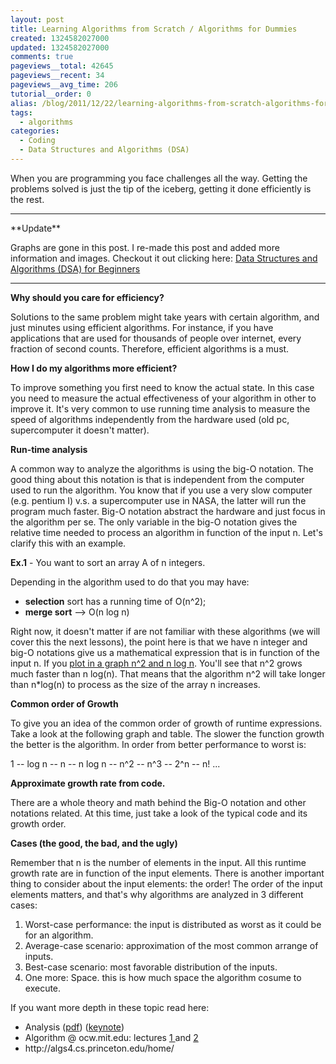 ```yaml
---
layout: post
title: Learning Algorithms from Scratch / Algorithms for Dummies
created: 1324582027000
updated: 1324582027000
comments: true
pageviews__total: 42645
pageviews__recent: 34
pageviews__avg_time: 206
tutorial__order: 0
alias: /blog/2011/12/22/learning-algorithms-from-scratch-algorithms-for-dummies/
tags:
  - algorithms
categories:
  - Coding
  - Data Structures and Algorithms (DSA)
---
```


<p>When you are programming you face challenges all the way. Getting the problems solved is just the tip of the iceberg, getting it done efficiently is the rest.</p>

<!--More-->
<hr>
**Update**

Graphs are gone in this post. I re-made this post and added more information and images. Checkout it out clicking here: <a href="/blog/2018/04/04/how-you-can-change-the-world-learning-data-structures-algorithms-free-online-course-tutorial/">Data Structures and Algorithms (DSA) for Beginners</a>
<hr>

<p class="p1"><b>Why should you care for efficiency?</b></p>
<p class="p1">Solutions to the same problem might take years with certain algorithm, and just minutes using efficient algorithms. For instance, if you have applications that are used for thousands of people over internet, every fraction of second counts. Therefore, efficient algorithms is a must.</p>
<p class="p1"><b>How I do my algorithms more efficient?</b></p>
<p class="p1">To improve something you first need to know the actual state. In this case you need to measure the actual effectiveness of your algorithm in other to improve it. It&#39;s very common to use running time analysis to measure the speed of algorithms independently from the hardware used (old pc, supercomputer it doesn&#39;t matter).&nbsp;</p>
<p class="p1"><b>Run-time analysis</b></p>
<p class="p1">A common way to analyze the algorithms is using the big-O notation. The good thing about this notation is that is independent from the computer used to run the algorithm. You know that if you use a very slow computer (e.g. pentium I) v.s. a supercomputer use in NASA, the latter will run the program much faster. Big-O notation abstract the hardware and just focus in the algorithm per se. The only variable in the big-O notation gives the relative time needed to process an algorithm in function of the input n. Let&#39;s clarify this with an example.</p>
<p class="p1"><strong>Ex.1</strong> - You want to sort an array A of n integers.&nbsp;</p>
<p class="p1">Depending in the algorithm used to do that you may have:</p>
<ul>
	<li class="p1">
		<b>selection</b> sort has a running time of O(n^2);</li>
	<li class="p1">
		<b>merge sort</b> --&gt; O(n log n)</li>
</ul>
<p class="p1">Right now, it doesn&#39;t matter if are not familiar with these algorithms (we will cover this the next lessons), the point here is that we have n integer and big-O notations give us a mathematical expression that is in function of the input n. If you&nbsp;<a href="http://fooplot.com/index.php?&amp;type0=0&amp;type1=0&amp;type2=0&amp;type3=0&amp;type4=0&amp;y0=x%5E2&amp;y1=x*log%28x%29&amp;y2=&amp;y3=&amp;y4=&amp;r0=&amp;r1=&amp;r2=&amp;r3=&amp;r4=&amp;px0=&amp;px1=&amp;px2=&amp;px3=&amp;px4=&amp;py0=&amp;py1=&amp;py2=&amp;py3=&amp;py4=&amp;smin0=0&amp;smin1=0&amp;smin2=0&amp;smin3=0&amp;smin4=0&amp;smax0=2pi&amp;smax1=2pi&amp;smax2=2pi&amp;smax3=2pi&amp;smax4=2pi&amp;thetamin0=0&amp;thetamin1=0&amp;thetamin2=0&amp;thetamin3=0&amp;thetamin4=0&amp;thetamax0=2pi&amp;thetamax1=2pi&amp;thetamax2=2pi&amp;thetamax3=2pi&amp;thetamax4=2pi&amp;ipw=0&amp;ixmin=-5&amp;ixmax=5&amp;iymin=-3&amp;iymax=3&amp;igx=1&amp;igy=1&amp;igl=1&amp;igs=0&amp;iax=1&amp;ila=1&amp;xmin=-5&amp;xmax=5&amp;ymin=-3&amp;ymax=3"><span class="s1">plot in a graph n^2 and n log n</span></a>. You&#39;ll see that n^2 grows much faster than n log(n). That means that the algorithm n^2 will take longer than n*log(n) to process as the size of the array n increases.</p>
<p class="p1"><b>Common order of Growth</b></p>
<p class="p1">To give you an idea of the common order of growth of runtime expressions. Take a look at the following graph and table. The slower the function growth the better is the algorithm. In order from better performance to worst is:</p>
<p class="p1">1 -- log n -- n -- n log n -- n^2 -- n^3 -- 2^n -- n! ...</p>
<p class="p2">


<!-- <img alt="" src="http://adrianmejiarosario.com/sites/default/files/Screen%20Shot%202011-12-22%20at%203.22.12%20PM.png"  /> -->


</p>
<p class="p2">


<!-- <img alt="" src="http://adrianmejiarosario.com/sites/default/files/Screen%20Shot%202011-12-22%20at%203.23.45%20PM.png"  /> -->


</p>
<p class="p1"><b>Approximate growth rate from code.</b></p>
<p class="p1">There are a whole theory and math behind the Big-O notation and other notations related. At this time, just take a look of the typical code and its growth order.</p>
<p class="p1">


<!-- <img alt="" src="http://adrianmejiarosario.com/sites/default/files/Screen%20Shot%202011-12-22%20at%204.51.48%20PM.png"  /> -->


</p>
<p><strong>Cases (the good, the bad, and the ugly)</strong></p>
<p>Remember that n is the number of elements in the input. All this runtime growth rate are in function of the input elements. There is another important thing to consider about the input elements: the order! The order of the input elements matters, and that&#39;s why algorithms are analyzed in 3 different cases:</p>
<ol>
	<li>
		Worst-case performance: the input is distributed as worst as it could be for an algorithm. &nbsp;&nbsp;</li>
	<li>
		Average-case scenario: approximation of the most common arrange of inputs.</li>
	<li>
		Best-case scenario: most favorable distribution of the inputs.</li>
	<li>
		One more: Space. this is how much space the algorithm cosume to execute.&nbsp;</li>
</ol>
<p class="p2">If you want more depth in these topic read here:&nbsp;</p>
<ul>
	<li class="p2">
		<span >Analysis (</span><a href="http://gcu.googlecode.com/files/02Analysis.pdf" >pdf</a><span >) (</span><a href="http://gcu.googlecode.com/files/02Analysis.key.zip" >keynote</a><span >)</span></li>
	<li class="p2">
		<span >Algorithm @&nbsp;</span>ocw.mit.edu: lectures <a href="http://ocw.mit.edu/courses/electrical-engineering-and-computer-science/6-046j-introduction-to-algorithms-sma-5503-fall-2005/video-lectures/lecture-1-administrivia-introduction-analysis-of-algorithms-insertion-sort-mergesort">1 </a>and <a href="http://ocw.mit.edu/courses/electrical-engineering-and-computer-science/6-046j-introduction-to-algorithms-sma-5503-fall-2005/video-lectures/lecture-2-asymptotic-notation-recurrences-substitution-master-method">2</a></li>
	<li class="p2">
		http://algs4.cs.princeton.edu/home/</li>
</ul>
<p class="p2">&nbsp;</p>
